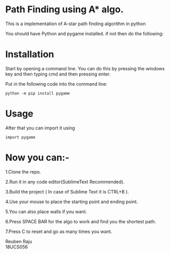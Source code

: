 # Path Finding using A* algo.

This is a implementation of A-star path finding algorithm in python

You should have Python and pygame installed. if not then do the following:

# Installation
Start by opening a command line. You can do this by pressing the windows key and then typing cmd and then pressing enter.

Put in the following code into the command line:

    python -m pip install pygame

# Usage
After that you can import it using

    import pygame

# Now you can:-
  1.Clone the repo.
  
  2.Run it in any code editor(SublimeText Recommended).
  
  3.Build the project ( In case of Sublime Text it is CTRL+B ).
  
  4.Use your mouse to place the starting point and ending point.
  
  5.You can also place walls if you want.
  
  6.Press SPACE BAR for the algo to work and find you the shortest path.
  
  7.Press C to reset and go as many times you want.

Reuben Raju  
18UCS056
